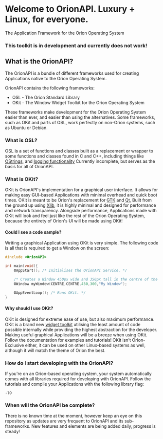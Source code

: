 # Welcome to OrionAPI. Luxury + Linux, for everyone.
The Application Framework for the Orion Operating System
### This toolkit is in development and currently does not work!

## What is the OrionAPI?
The OrionAPI is a bundle of different frameworks used for creating Applications native to the Orion Operating System.

OrionAPI contains the following frameworks:

* OSL - The Orion Standard Library
* OKit - The Window Widget Toolkit for the Orion Operating System

These frameworks make development for the Orion Operating System easier than ever, and easier than using the alternatives.
Some frameworks, such as OKit and parts of OSL, work perfectly on non-Orion systems, such as Ubuntu or Debian.
### What is OSL?
OSL is a set of functions and classes built as a replacement or wrapper to some functions and classes found in C and C++, including things like [OStrings,](https://github.com/RosettaHS/OrionAPI/blob/main/docs/Class%20Reference/OString.md) and [logging functionality](https://github.com/RosettaHS/OrionAPI/blob/main/docs/Function%20Reference/OLog.md)
Currently incomplete, but serves as the basis for all of OrionAPI.
### What is OKit?
OKit is OrionAPI's implementation for a graphical user interface. It allows for making easy GUI-based Applications with minimal overhead and
quick boot times.
OKit is meant to be Orion's replacement for [GTK](https://en.wikipedia.org/wiki/GTK) and [Qt.](https://en.wikipedia.org/wiki/Qt_(toolkit)) Built from the ground up using [Xlib](https://en.wikipedia.org/wiki/Xlib), it is highly minimal and designed for performance and network transparency.
Alongside performance, Applications made with OKit will look and feel just like the rest of the Orion Operating System, because the entirety of Orion's UI will be made using OKit!
#### Could I see a code sample?
Writing a graphical Application using OKit is very simple. The following code is all that is required to get a Window on the screen:
```cpp
#include <OrionAPI>

int main(void){
	OAppStart(); /* Initialises the OrionAPI Service. */

	/* Creates a Window 450px wide and 350px tall in the centre of the screen. */
	OWindow myWindow(CENTRE,CENTRE,450,300,"My Window");

	OAppEventLoop(); /* Runs OKit. */
}
```
#### Why should I use OKit?
OKit is designed for extreme ease of use, but also maximum performance. OKit is a brand new [widget toolkit](https://en.wikipedia.org/wiki/Widget_toolkit) utilising the least amount of code possible internally while providing the highest abstraction for the developer.
Making useful graphical Applications will be a breeze when using OKit. Follow the documentation for examples and tutorials!
OKit isn't Orion-Exclusive either, it can be used on other Linux-based systems as well, although it will match the theme of Orion the best.
### How do I start developing with the OrionAPI?
If you're on an Orion-based operating system, your system automatically comes with all libraries required for developing with OrionAPI.
Follow the tutorials and compile your Applications with the following library flag:
```
-lO
```
### When will the OrionAPI be complete?
There is no known time at the moment, however keep an eye on this repository as updates are very frequent to OrionAPI and its sub-frameworks.
New features and elements are being added daily, progress is steady!